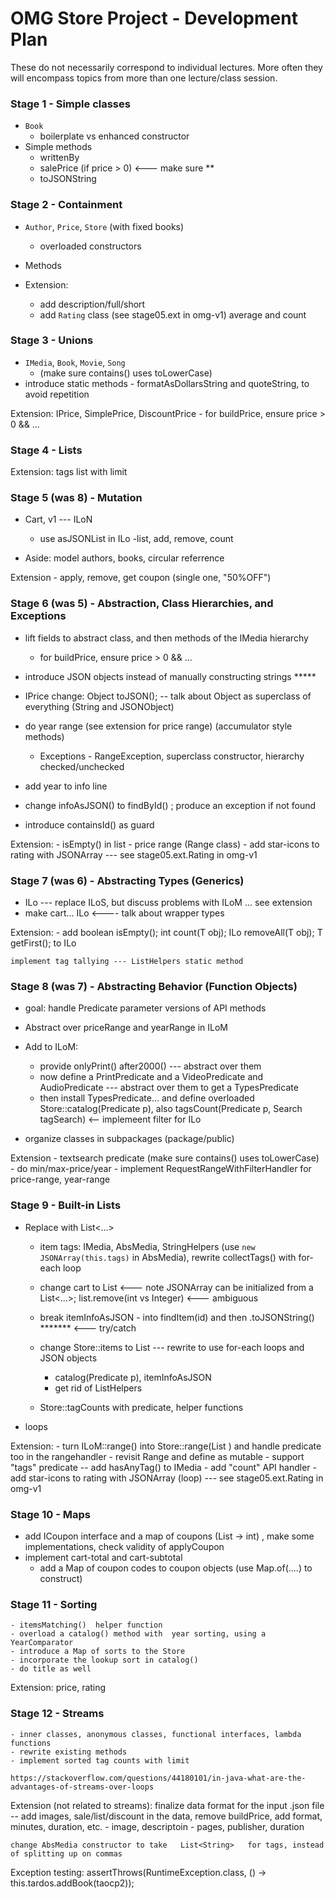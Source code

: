 # OMG Store Project - Development Plan

These do not necessarily correspond to individual lectures. More often they will encompass topics from more than one lecture/class session.


### Stage 1 - Simple classes

- `Book`
    - boilerplate vs enhanced constructor
- Simple methods
    - writtenBy
    - salePrice         (if   price > 0)  <--- make sure **
    - toJSONString


### Stage 2 - Containment

- `Author`, `Price`, `Store` (with fixed books)
    - overloaded constructors
- Methods

- Extension:
    - add description/full/short
    - add `Rating` class (see stage05.ext in omg-v1)
         average and count


### Stage 3 - Unions

- `IMedia`, `Book`, `Movie`, `Song`
    - (make sure contains() uses toLowerCase)
- introduce static methods - formatAsDollarsString and quoteString, to avoid repetition

Extension:
    IPrice, SimplePrice, DiscountPrice
    - for buildPrice, ensure  price > 0 && ...


### Stage 4 - Lists


Extension:
    tags list
    with limit



### Stage 5 (was 8) - Mutation

- Cart, v1 ---   ILoN      
    - use asJSONList in ILo
    -list, add, remove, count

- Aside: model authors, books, circular referrence

Extension
     - apply, remove, get coupon (single one, "50%OFF")



### Stage 6 (was 5) - Abstraction, Class Hierarchies, and Exceptions

- lift fields to abstract class,
  and then methods of the IMedia hierarchy
    - for buildPrice, ensure  price > 0 && ...



- introduce JSON objects instead of manually constructing strings   *****
 - IPrice change: Object toJSON();    -- talk about Object as superclass of everything (String and JSONObject)

- do year range (see extension for price range)
        (accumulator style methods)
    - Exceptions - RangeException,   superclass constructor, hierarchy checked/unchecked
- add year to info line

- change infoAsJSON() to findById()  ; produce an exception if not found
- introduce containsId()  as guard



Extension:
    - isEmpty() in list
    - price range  (Range class) 
    - add star-icons to rating with JSONArray   --- see stage05.ext.Rating in omg-v1


### Stage 7 (was 6) - Abstracting Types (Generics)

- ILo<T>    --- replace ILoS,   but discuss problems with ILoM ... see extension
- make cart... ILo<Integer>    <---- talk about wrapper types

Extension:
    - add 
	boolean isEmpty();
  	int count(T obj);
	ILo<T> removeAll(T obj);
	T getFirst();
     to ILo<T>

    implement tag tallying --- ListHelpers static method



### Stage 8 (was 7) - Abstracting Behavior (Function Objects)
- goal: handle Predicate parameter versions of API methods

- Abstract over priceRange and yearRange in ILoM
- Add to ILoM:
    - provide onlyPrint() after2000() --- abstract over them
    - now define a PrintPredicate and a VideoPredicate and AudioPredicate --- abstract over them to get a TypesPredicate
    - then install TypesPredicate... and define overloaded Store::catalog(Predicate p),  also tagsCount(Predicate p, Search tagSearch) <-- implemeent filter for ILo

- organize classes in subpackages (package/public)

Extension
    - textsearch predicate  (make sure contains() uses toLowerCase)
    - do min/max-price/year
    - implement RequestRangeWithFilterHandler  for price-range, year-range



### Stage 9 - Built-in Lists

- Replace with List<...>
    - item tags: IMedia, AbsMedia, StringHelpers (use `new JSONArray(this.tags)` in AbsMedia), rewrite collectTags() with for-each loop
    - change cart to List<Integer>      <---   note JSONArray can be initialized from a List<...>;   list.remove(int vs Integer) <--- ambiguous

    - break itemInfoAsJSON - into findItem(id) and then .toJSONString() *******  <--- try/catch
    - change Store::items to List<IMedia> --- rewrite to use  for-each loops and JSON objects
        - catalog(Predicate<IMedia> p), itemInfoAsJSON
        - get rid of ListHelpers
    - Store::tagCounts with predicate, helper functions

- loops

Extension:
    - turn ILoM::range() into Store::range(List<Integer> )  and handle predicate too in the rangehandler
        - revisit Range and define as mutable
    - support "tags" predicate -- add hasAnyTag() to IMedia
    - add "count" API handler
    - add star-icons to rating with JSONArray   (loop) --- see stage05.ext.Rating in omg-v1



### Stage 10 - Maps

- add ICoupon interface and a map of coupons (List<Item> -> int) , make some implementations, check validity of applyCoupon
- implement cart-total and cart-subtotal
    - add a Map of coupon codes to coupon objects  (use  Map.of(....) to construct)





### Stage 11 - Sorting
    - itemsMatching()  helper function
    - overload a catalog() method with  year sorting, using a YearComparator
    - introduce a Map of sorts to the Store
    - incorporate the lookup sort in catalog()
    - do title as well

Extension:
    price, rating


### Stage 12 - Streams

    - inner classes, anonymous classes, functional interfaces, lambda functions
    - rewrite existing methods
    - implement sorted tag counts with limit

    https://stackoverflow.com/questions/44180101/in-java-what-are-the-advantages-of-streams-over-loops

Extension (not related to streams):
    finalize data format for the input .json file -- add images, sale/list/discount in the data, remove buildPrice,
            add format, minutes, duration, etc.
            - image, descriptoin
            -  pages, publisher, duration
            
    change AbsMedia constructor to take   List<String>   for tags, instead of splitting up on commas


Exception testing:
		assertThrows(RuntimeException.class, () -> this.tardos.addBook(taocp2));
